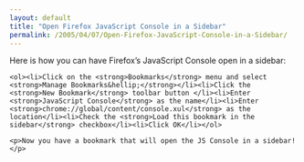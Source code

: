 ```yaml
---
layout: default
title: "Open Firefox JavaScript Console in a Sidebar"
permalink: /2005/04/07/Open-Firefox-JavaScript-Console-in-a-Sidebar/
---
```


Here is how you can have Firefox&rsquo;s JavaScript Console open in a sidebar:<div class="article">

	<ol><li>Click on the <strong>Bookmarks</strong> menu and select <strong>Manage Bookmarks&hellip;</strong></li><li>Click the <strong>New Bookmark</strong> toolbar button </li><li>Enter <strong>JavaScript Console</strong> as the name</li><li>Enter <strong>chrome://global/content/console.xul</strong> as the location</li><li>Check the <strong>Load this bookmark in the sidebar</strong> checkbox</li><li>Click OK</li></ol>

	<p>Now you have a bookmark that will open the JS Console in a sidebar!   </p>


 



  </div>